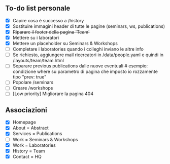 ## To-do list personale

- [x] Capire cosa è successo a /history
- [x] Sostituire immagini header di tutte le pagine (seminars, ws, publications)
- [x] <strike>Riparare il footer della pagina 'Team'</strike>
- [x] Mettere su i laboratori
- [x] Mettere un placeholder su Seminars & Workshops
- [ ] Completare i laboratories quando i colleghi inviano le altre info
- [ ] Se richiesto, aggiungere mail ricercatori in /data/people.yaml e quindi in /layouts/team/team.html
- [ ] Separare previous publications dalle nuove eventuali # esempio: condizione where su parametro di pagina che imposto io rozzamente tipo "prev: true"
- [ ] Popolare /seminars
- [ ] Creare /workshops
- [ ] [Low priority] Migliorare la pagina 404

## Associazioni
- [x] Homepage
- [x] About = Abstract
- [x] Services = Publications
- [ ] Work = Seminars & Workshops
- [x] Work = Laboratories
- [x] History = Team
- [x] Contact = HQ
